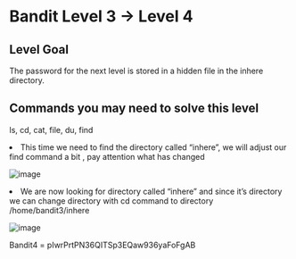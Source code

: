 # Bandit Level 3 → Level 4 #

## Level Goal ##

<p>The password for the next level is stored in a hidden file in the inhere directory.</p>

## Commands you may need to solve this level ##

ls, cd, cat, file, du, find

<li>This time we need to find the directory called “inhere”, we will adjust our find command a bit , pay attention what has changed</li>

![image](https://user-images.githubusercontent.com/85706972/152303774-7b14ddff-4c77-4a13-813e-949dadff1c1a.png)


<li>We are now looking for directory called “inhere” and since it’s directory we can change directory with cd command to directory /home/bandit3/inhere </li>

![image](https://user-images.githubusercontent.com/85706972/152303854-d809cb53-7b67-4e9c-8aef-198eae7b5cf5.png)


Bandit4 = pIwrPrtPN36QITSp3EQaw936yaFoFgAB
